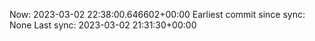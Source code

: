 Now: 2023-03-02 22:38:00.646602+00:00 Earliest commit since sync: None Last sync: 2023-03-02 21:31:30+00:00
